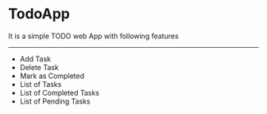 # TodoApp


It is  a simple TODO web App with following features
<hr>
<ul>

<li>Add Task</li>
<li>Delete Task</li>
<li>Mark as Completed</li>
<li>List of Tasks</li>
<li>List of Completed Tasks</li>
<li>List of Pending Tasks</li>

<ul>
